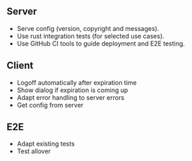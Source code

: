 ## Server
- Serve config (version, copyright and messages).
- Use rust integration tests (for selected use cases).
- Use GitHub CI tools to guide deployment and E2E testing.

## Client
- Logoff automatically after expiration time
- Show dialog if expiration is coming up
- Adapt error handling to server errors
- Get config from server

## E2E
- Adapt existing tests
- Test allover